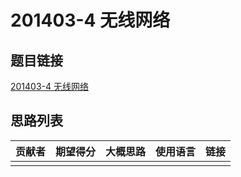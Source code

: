 # 201403-4 无线网络

## 题目链接

[201403-4 无线网络](http://118.190.20.162/view.page?gpid=T7)

## 思路列表

| 贡献者 | 期望得分 | 大概思路 | 使用语言 | 链接 |
| :-: | :-: | :-: | :-: | :-: | 
|  |  |  |  |  |
